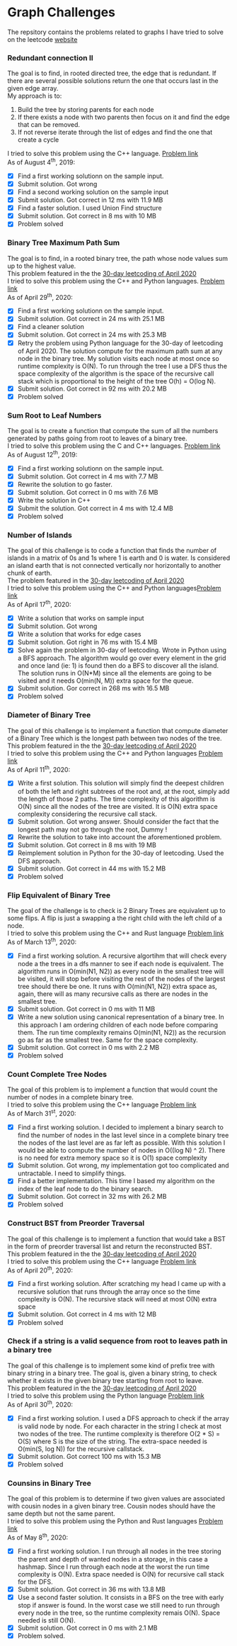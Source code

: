 # Graph Challenges
The repsitory contains the problems related to graphs I have tried to solve on the leetcode [website](https://leetcode.com/problemset/all/)

### Redundant connection II
The goal is to find, in rooted directed tree, the edge that is redundant. If there are several possible solutions return the one that occurs last in the given edge array.  
My approach is to:
 1. Build the tree by storing parents for each node
 2. If there exists a node with two parents then focus on it and find the edge that can be removed.
 3. If not reverse iterate through the list of edges and find the one that create a cycle  
 
I tried to solve this problem using the C++ language. [Problem link](https://leetcode.com/problems/redundant-connection-ii/)  
As of August 4<sup>th</sup>, 2019:
- [x] Find a first working solutionn on the sample input.
- [X] Submit solution. Got wrong
- [x] Find a second working solution on the sample input
- [x] Submit solution. Got correct in 12 ms with 11.9 MB
- [x] Find a faster solution. I used Union Find structure
- [x] Submit solution. Got correct in 8 ms with 10 MB
- [X] Problem solved

### Binary Tree Maximum Path Sum
The goal is to find, in a rooted binary tree, the path whose node values sum up
to the highest value.  
This problem featured in the the [30-day leetcoding of April
2020](https://leetcode.com/explore/featured/card/30-day-leetcoding-challenge/)  
I tried to solve this problem using the C++ and Python languages. [Problem
link](https://leetcode.com/problems/binary-tree-maximum-path-sum/)  
As of April 29<sup>th</sup>, 2020:
- [x] Find a first working solutionn on the sample input.
- [x] Submit solution. Got correct in 24 ms with 25.1 MB
- [x] Find a cleaner solution
- [x] Submit solution. Got correct in 24 ms with 25.3 MB
- [X] Retry the problem using Python language for the 30-day of leetcoding of
      April 2020. The solution compute for the maximum path sum at any node in
      the binary tree. My solution visits each node at most once so runtime
      complexity is O(N). To run through the tree I use a DFS thus the space
      complexity of the algorithm is the space of the recursive call stack which
      is proportional to the height of the tree O(h) =  O(log N).
- [X] Submit solution. Got correct in 92 ms with 20.2 MB
- [x] Problem solved

### Sum Root to Leaf Numbers
The goal is to create a function that compute the sum of all the numbers generated by paths going from root to leaves of a binary tree.  
I tried to solve this problem using the C and C++ languages. [Problem link](https://leetcode.com/problems/sum-root-to-leaf-numbers/submissions/)  
As of August 12<sup>th</sup>, 2019:
- [x] Find a first working solutionn on the sample input.
- [x] Submit solution. Got correct in 4 ms with 7.7 MB
- [x] Rewrite the solution to go faster.
- [x] Submit solution. Got correct in 0 ms with 7.6 MB
- [x] Write the solution in C++
- [x] Submit the solution. Got correct in 4 ms with 12.4 MB
- [x] Problem solved

### Number of Islands
The goal of this challenge is to code a function that finds the number of
islands in a matrix of 0s and 1s where 1 is earth and 0 is water. Is considered
an island earth that is not connected vertically nor horizontally to another
chunk of earth.  
The problem featured in the [30-day leetcoding of April
2020](https://leetcode.com/explore/featured/card/30-day-leetcoding-challenge/)  
I tried to solve this problem using the C++ and Python languages[Problem
link](https://leetcode.com/problems/number-of-islands/submissions/)  
As of April 17<sup>th</sup>, 2020:
- [x] Write a solution that works on sample input
- [x] Submit solution. Got wrong
- [x] Write a solution that works for edge cases
- [x] Submit solution. Got right in 76 ms with 15.4 MB
- [X] Solve again the problem in 30-day of leetcoding. Wrote in Python using a
      BFS approach. The algorithm would go over every element in the grid and
      once land (ie: 1) is found then do a BFS to discover all the island. The
      solution runs in O(N*M) since all the elements are going to be visited and
      it needs O(min(N, M)) extra space for the queue.
- [X] Submit solution. Gor correct in 268 ms with 16.5 MB
- [x] Problem solved

### Diameter of Binary Tree
The goal of this challenge is to implement a function that compute diameter of a
Binary Tree which is the longest path between two nodes of the tree.  
This problem featured in the the [30-day leetcoding of April
2020](https://leetcode.com/explore/featured/card/30-day-leetcoding-challenge/)  
I tried to solve this problem using the C++ and Python languages [Problem
link](https://leetcode.com/problems/diameter-of-binary-tree/)  
As of April 11<sup>th</sup>, 2020:
- [X] Write a first solution. This solution will simply find the deepest
      children of both the left and right subtrees of the root and, at the root,
      simply add the length of those 2 paths. The time complexity of this
      algorithm is O(N) since all the nodes of the tree are visited. It is O(N)
      extra space complexity considering the recursive call stack.
- [X] Submit solution. Got wrong answer. Should consider the fact that the
      longest path may not go through the root, Dummy !
- [X] Rewrite the solution to take into account the aforementioned problem.
- [X] Submit solution. Got correct in 8 ms with 19 MB
- [X] Reimplement solution in Python for the 30-day of leetcoding. Used the DFS
      approach.
- [X] Submit solution. Got correct in 44 ms with 15.2 MB
- [X] Problem solved

### Flip Equivalent of Binary Tree
The goal of the challenge is to check is 2 Binary Trees are equivalent up to
some flips. A flip is just a swapping a the right child with the left child of a
node.  
I tried to solve this problem using the C++ and Rust language [Problem
link](https://leetcode.com/problems/flip-equivalent-binary-trees)  
As of March 13<sup>th</sup>, 2020:
- [X] Find a first working solution. A recursive algortihm that will check every
      node a the trees in a dfs manner to see if each node is equivalent. The
      algorithm runs in O(min(N1, N2)) as every node in the smallest tree will
      be visited, it will stop before visiting the rest of the nodes of the
      largest tree should there be one. It runs with O(min(N1, N2)) extra space
      as, again, there will as many recursive calls as there are nodes in the
      smallest tree.
- [X] Submit solution. Got correct in 0 ms with 11 MB
- [X] Write a new solution using canonical representation of a binary tree. In
      this approach I am ordering children of each node before comparing them.
      The run time complexity remains O(min(N1, N2)) as the recursion go as far
      as the smallest tree. Same for the space complexity.
- [X] Submit solution. Got correct in 0 ms with 2.2 MB
- [X] Problem solved

### Count Complete Tree Nodes
The goal of this problem is to implement a function that would count the number
of nodes in a complete binary tree.  
I tried to solve this problem using the C++ language [Problem
link](https://leetcode.com/problems/count-complete-tree-nodes/)  
As of March 31<sup>st</sup>, 2020:
- [X] Find a first working solution. I decided to implement a binary search to
      find the number of nodes in the last level since in a complete binary tree
      the nodes of the last level are as far left as possible. With this
      solution I would be able to compute the number of nodes in O((log N) ^ 2).
      There is no need for extra memory space so it is O(1) space complexity
- [X] Submit solution. Got wrong, my implementation got too complicated and
      untractable. I need to simplify things.
- [X] Find a better implementation. This time I based my algorithm on the index
      of the leaf node to do the binary search.
- [X] Submit solution. Got correct in 32 ms with 26.2 MB
- [X] Problem solved
  
### Construct BST from Preorder Traversal
The goal of this challenge is to implement a function that would take a BST in
the form of preorder traversal list and return the reconstructed BST.  
This problem featured in the the [30-day leetcoding of April
2020](https://leetcode.com/explore/featured/card/30-day-leetcoding-challenge/)  
I tried to solve this problem using the C++ language [Problem
link](https://leetcode.com/problems/construct-binary-search-tree-from-preorder-traversal/)  
As of April 20<sup>th</sup>, 2020:
- [X] Find a first working solution. After scratching my head I came up with a
      recursive solution that runs through the array once so the time complexity
      is O(N). The recursive stack will need at most O(N) extra space
- [X] Submit solution. Got correct in 4 ms with 12 MB
- [X] Problem solved

### Check if a string is a valid sequence from root to leaves path in a binary tree
The goal of this challenge is to implement some kind of prefix tree with binary
string in a binary tree. The goal is, given a binary string, to check whether it
exists in the given binary tree starting from root to leave.  
This problem featured in the the [30-day leetcoding of April
2020](https://leetcode.com/explore/featured/card/30-day-leetcoding-challenge/)  
I tried to solve this problem using the Python language [Problem
link]()  
As of April 30<sup>th</sup>, 2020:
- [X] Find a first working solution. I used a DFS approach to check if the array
      is valid node by node. For each character in the string I check at most
      two nodes of the tree. The runtime complexity is therefore O(2 * S) = O(S)
      where S is the size of the string. The extra-space needed is O(min(S, log
      N)) for the recursive callstack.
- [X] Submit solution. Got correct 100 ms with 15.3 MB
- [X] Problem solved

### Counsins in Binary Tree
The goal of this problem is to determine if two given values are associated with
cousin nodes in a given binary tree. Cousin nodes should have the same depth but
not the same parent.  
I tried to solve this problem using the Python and Rust languages [Problem
link](https://leetcode.com/problems/cousins-in-binary-tree/)  
As of May 8<sup>th</sup>, 2020:
- [X] Find a first working solution. I run through all nodes in the tree storing
      the parent and depth of wanted nodes in a storage, in this case a hashmap.
      Since I run through each node at the worst the run time complexity is
      O(N). Extra space needed is O(N) for recursive call stack for the DFS.
- [X] Submit solution. Got correct in 36 ms with 13.8 MB
- [X] Use a second faster solution. It consists in a BFS on the tree with early
      stop if answer is found. In the worst case we still need to run through
      every node in the tree, so the runtime complexity remais O(N). Space
      needed is still O(N).
- [X] Submit solution. Got correct in 0 ms with 2.1 MB
- [X] Problem solved.
